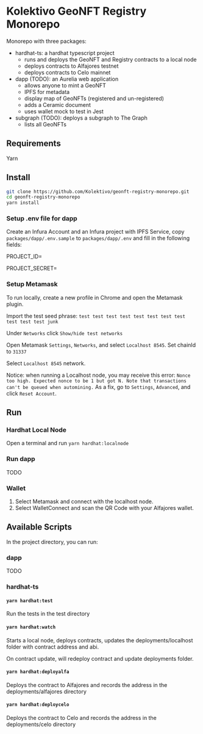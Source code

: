 # Kolektivo GeoNFT Registry Monorepo

Monorepo with three packages:

- hardhat-ts: a hardhat typescript project
  - runs and deploys the GeoNFT and Registry contracts to a local node
  - deploys contracts to Alfajores testnet
  - deploys contracts to Celo mainnet
- dapp (TODO): an Aurelia web application
  - allows anyone to mint a GeoNFT
  - IPFS for metadata
  - display map of GeoNFTs (registered and un-registered)
  - adds a Ceramic document
  - uses wallet mock to test in Jest
- subgraph (TODO): deploys a subgraph to The Graph
  - lists all GeoNFTs

## Requirements

Yarn

## Install

```bash
git clone https://github.com/Kolektivo/geonft-registry-monorepo.git
cd geonft-registry-monorepo
yarn install
```

### Setup .env file for dapp

Create an Infura Account and an Infura project with IPFS Service, copy `packages/dapp/.env.sample` to `packages/dapp/.env` and fill in the following fields:

PROJECT_ID=

PROJECT_SECRET=

### Setup Metamask

To run locally, create a new profile in Chrome and open the Metamask plugin.

Import the test seed phrase: `test test test test test test test test test test test junk`

Under `Networks` click `Show/hide test networks`

Open Metamask `Settings`, `Networks`, and select `Localhost 8545`. Set chainId to `31337`

Select `Localhost 8545` network.

Notice: when running a Localhost node, you may receive this error: `Nonce too high. Expected nonce to be 1 but got N. Note that transactions can't be queued when automining.` As a fix, go to `Settings`, `Advanced`, and click `Reset Account`.

## Run

### Hardhat Local Node

Open a terminal and run `yarn hardhat:localnode`

### Run dapp

TODO

### Wallet

1) Select Metamask and connect with the localhost node.
2) Select WalletConnect and scan the QR Code with your Alfajores wallet.

## Available Scripts

In the project directory, you can run:

### dapp

TODO

### hardhat-ts

#### `yarn hardhat:test`

Run the tests in the test directory

#### `yarn hardhat:watch`

Starts a local node, deploys contracts, updates the deployments/localhost folder with contract address and abi.

On contract update, will redeploy contract and update deployments folder.

#### `yarn hardhat:deployalfa`

Deploys the contract to Alfajores and records the address in the deployments/alfajores directory

#### `yarn hardhat:deploycelo`

Deploys the contract to Celo and records the address in the deployments/celo directory
